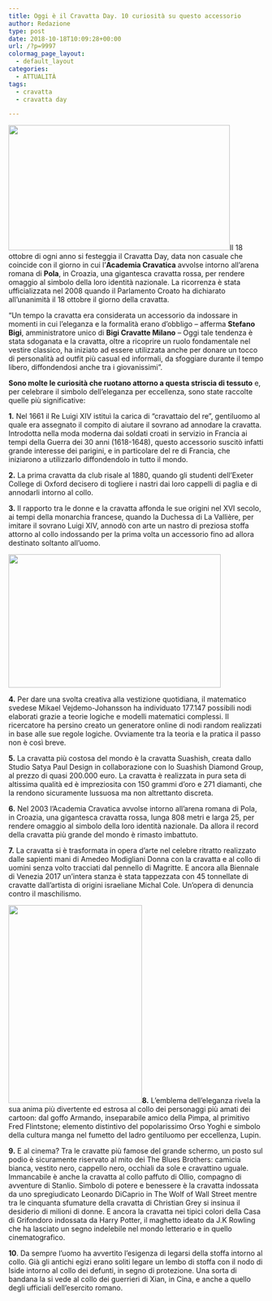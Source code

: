 ```yaml
---
title: Oggi è il Cravatta Day. 10 curiosità su questo accessorio
author: Redazione
type: post
date: 2018-10-18T10:09:28+00:00
url: /?p=9997
colormag_page_layout:
  - default_layout
categories:
  - ATTUALITÀ
tags:
  - cravatta
  - cravatta day

---
```

<img decoding="async" loading="lazy" class="alignleft wp-image-10001 " src="https://progressonline.it/wp-content/uploads/2018/10/Cravatta-più-costosa-1024x578.png" alt="" width="436" height="246" />Il 18 ottobre di ogni anno si festeggia il Cravatta Day, data non casuale che coincide con il giorno in cui l&#8217;**Academia Cravatica** avvolse intorno all’arena romana di **Pola**, in Croazia, una gigantesca cravatta rossa, per rendere omaggio al simbolo della loro identità nazionale. La ricorrenza è stata ufficializzata nel 2008 quando il Parlamento Croato ha dichiarato all’unanimità il 18 ottobre il giorno della cravatta.

“Un tempo la cravatta era considerata un accessorio da indossare in momenti in cui l’eleganza e la formalità erano d’obbligo &#8211; afferma **Stefano Bigi**, amministratore unico di **Bigi Cravatte Milano** &#8211; Oggi tale tendenza è stata sdoganata e la cravatta, oltre a ricoprire un ruolo fondamentale nel vestire classico, ha iniziato ad essere utilizzata anche per donare un tocco di personalità ad outfit più casual ed informali, da sfoggiare durante il tempo libero, diffondendosi anche tra i giovanissimi”.

**Sono molte le curiosità che ruotano attorno a questa striscia di tessuto** e, per celebrare il simbolo dell’eleganza per eccellenza, sono state raccolte quelle più significative:

**1.** Nel 1661 il Re Luigi XIV istituì la carica di &#8220;cravattaio del re”, gentiluomo al quale era assegnato il compito di aiutare il sovrano ad annodare la cravatta. Introdotta nella moda moderna dai soldati croati in servizio in Francia ai tempi della Guerra dei 30 anni (1618-1648), questo accessorio suscitò infatti grande interesse dei parigini, e in particolare del re di Francia, che iniziarono a utilizzarlo diffondendolo in tutto il mondo.

**2.** La prima cravatta da club risale al 1880, quando gli studenti dell’Exeter College di Oxford decisero di togliere i nastri dai loro cappelli di paglia e di annodarli intorno al collo.

**3.** Il rapporto tra le donne e la cravatta affonda le sue origini nel XVI secolo, ai tempi della monarchia francese, quando la Duchessa di La Vallière, per imitare il sovrano Luigi XIV, annodò con arte un nastro di preziosa stoffa attorno al collo indossando per la prima volta un accessorio fino ad allora destinato soltanto all’uomo.

<img decoding="async" loading="lazy" class="wp-image-9998  alignright" src="https://progressonline.it/wp-content/uploads/2018/10/Stanlio-Ollio-300x188.jpg" alt="" width="418" height="262" /> 

**4.** Per dare una svolta creativa alla vestizione quotidiana, il matematico svedese Mikael Vejdemo-Johansson ha individuato 177.147 possibili nodi elaborati grazie a teorie logiche e modelli matematici complessi. Il ricercatore ha persino creato un generatore online di nodi random realizzati in base alle sue regole logiche. Ovviamente tra la teoria e la pratica il passo non è così breve.

**5.** La cravatta più costosa del mondo è la cravatta Suashish, creata dallo Studio Satya Paul Design in collaborazione con lo Suashish Diamond Group, al prezzo di quasi 200.000 euro. La cravatta è realizzata in pura seta di altissima qualità ed è impreziosita con 150 grammi d’oro e 271 diamanti, che la rendono sicuramente lussuosa ma non altrettanto discreta.

**6.** Nel 2003 l’Academia Cravatica avvolse intorno all’arena romana di Pola, in Croazia, una gigantesca cravatta rossa, lunga 808 metri e larga 25, per rendere omaggio al simbolo della loro identità nazionale. Da allora il record della cravatta più grande del mondo è rimasto imbattuto.

**7.** La cravatta si è trasformata in opera d’arte nel celebre ritratto realizzato dalle sapienti mani di Amedeo Modigliani Donna con la cravatta e al collo di uomini senza volto tracciati dal pennello di Magritte. E ancora alla Biennale di Venezia 2017 un&#8217;intera stanza è stata tappezzata con 45 tonnellate di cravatte dall’artista di origini israeliane Michal Cole. Un’opera di denuncia contro il maschilismo.

**<img decoding="async" loading="lazy" class="alignleft  wp-image-9999" src="https://progressonline.it/wp-content/uploads/2018/10/The-wolf-of-wall-street-202x300.jpg" alt="" width="263" height="389" />8.** L’emblema dell’eleganza rivela la sua anima più divertente ed estrosa al collo dei personaggi più amati dei cartoon: dal goffo Armando, inseparabile amico della Pimpa, al primitivo Fred Flintstone; elemento distintivo del popolarissimo Orso Yoghi e simbolo della cultura manga nel fumetto del ladro gentiluomo per eccellenza, Lupin.

**9.** E al cinema? Tra le cravatte più famose del grande schermo, un posto sul podio è sicuramente riservato al mito dei The Blues Brothers: camicia bianca, vestito nero, cappello nero, occhiali da sole e cravattino uguale. Immancabile è anche la cravatta al collo paffuto di Ollio, compagno di avventure di Stanlio. Simbolo di potere e benessere è la cravatta indossata da uno spregiudicato Leonardo DiCaprio in The Wolf of Wall Street mentre tra le cinquanta sfumature della cravatta di Christian Grey si insinua il desiderio di milioni di donne. E ancora la cravatta nei tipici colori della Casa di Grifondoro indossata da Harry Potter, il maghetto ideato da J.K Rowling che ha lasciato un segno indelebile nel mondo letterario e in quello cinematografico.

**10**. Da sempre l&#8217;uomo ha avvertito l’esigenza di legarsi della stoffa intorno al collo. Già gli antichi egizi erano soliti legare un lembo di stoffa con il nodo di Iside intorno al collo dei defunti, in segno di protezione. Una sorta di bandana la si vede al collo dei guerrieri di Xian, in Cina, e anche a quello degli ufficiali dell’esercito romano.